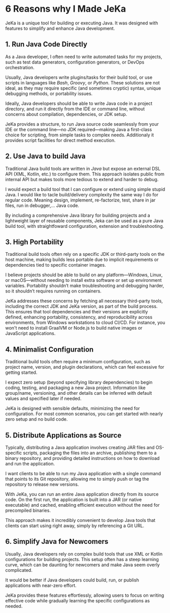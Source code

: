 # 6 Reasons why I Made JeKa

JeKa is a unique tool for building or executing Java. It was designed with features to simplify and enhance Java development.

## 1. Run Java Code Directly
As a Java developer, I often need to write automated tasks for my projects, such as test data generators, configuration generators, or DevOps orchestration.

Usually, Java developers write plugins/tasks for their build tool, or use scripts in languages like *Bash*, *Groovy*, or *Python*. These solutions are not ideal, as they may require specific (and sometimes cryptic) syntax, unique debugging methods, or portability issues.

Ideally, Java developers should be able to write Java code in a project directory, and run it directly from the IDE or command line, without concerns about compilation, dependencies, or JDK setup.

JeKa provides a structure, to run Java source code seamlessly from your IDE or the command line—no JDK required—making Java a first-class choice for scripting, from simple tasks to complex needs. Additionaly it provides script facilities for direct method execution.

## 2. Use Java to build Java
Traditional Java build tools are written in *Java* but expose an external DSL API (XML, Kotlin, etc.) to configure them. This approach isolates public from internal API but makes tools more tedious to extend and harder to debug.

I would expect a build tool that I can configure or extend using simple stupid Java. I would like to tacle build/delivery complexity the same 
way I do for regular code. Meaning design, implement, re-factorize, test, share in jar files, run in debugger,... Java code.

By including a comprehensive Java library for building projects and a lightweight layer of reusable components, Jeka can be used as a pure Java build tool,
with straightfoward configuration, extension and troubleshooting.


## 3. High Portability
Traditional build tools often rely on a specific JDK or third-party tools on the host machine, making builds less portable due to implicit requirements or dependencies tied to specific container images.

I believe projects should be able to build on any platform—Windows, Linux, or macOS—without needing to install extra software or set up environment variables. Portability shouldn’t make troubleshooting and debugging harder, so it shouldn’t requires running on containers.

JeKa addresses these concerns by fetching all necessary third-party tools, including the correct JDK and JeKa version, as part of the build process. This ensures that tool dependencies and their versions are explicitly defined, enhancing portability, consistency, and reproducibility across environments, from Windows workstations to cloud CI/CD. 
For instance, you won't need to install GraalVM or Node.js to build native images or JavaScript applications.

## 4. Minimalist Configuration
Traditional build tools often require a minimum configuration, such as project name, version, and plugin declarations, which can feel excessive for getting started.

I expect zero setup (beyond specifying library dependencies) to begin coding, testing, and packaging a new Java project. Information like group/name, versioning, and other details can be inferred with default values and specified later if needed.

JeKa is designed with sensible defaults, minimizing the need for configuration. For most common scenarios, you can get started with nearly zero setup and no build code.

## 5. Distribute Applications as Source

Typically, distributing a Java application involves creating JAR files and OS-specific scripts, packaging the files into an archive, publishing them to a binary repository, and providing detailed instructions on how to download and run the application.

I want clients to be able to run my Java application with a single command that points to its Git repository, allowing me to simply push or tag the repository to release new versions.

With JeKa, you can run an entire Java application directly from its source code. On the first run, the application is built into a JAR (or native executable) and cached, enabling efficient execution without the need for precompiled binaries.

This approach makes it incredibly convenient to develop Java tools that clients can start using right away, simply by referencing a Git URL.


## 6. Simplify Java for Newcomers
Usually, Java developers rely on complex build tools that use XML or Kotlin configurations for building projects. This setup often has a steep learning curve, which can be daunting for newcomers and make Java seem overly complicated.

It would be better if Java developers could build, run, or publish applications with near-zero effort.

JeKa provides these features effortlessly, allowing users to focus on writing effective code while gradually learning the specific configurations as needed.

